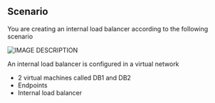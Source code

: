 ## <a name="scenario"></a>Scenario

You are creating an internal load balancer according to the following scenario

![IMAGE DESCRIPTION](./media/load-balancer-get-started-ilb-scenario-include/figure1.png)

An internal load balancer is configured in a virtual network

- 2 virtual machines called DB1 and DB2
- Endpoints
- Internal load balancer

